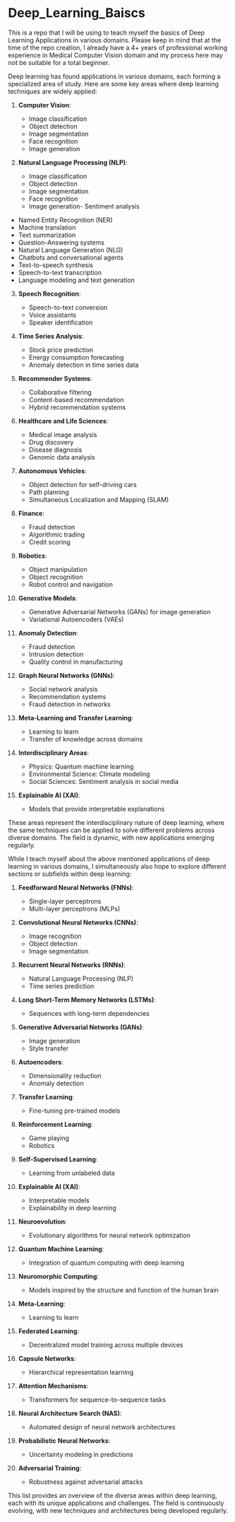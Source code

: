 # Deep_Learning_Baiscs
This is a repo that I will be using to teach myself the basics of Deep Learning Applications in various domains. Please keep in mind that at the time of the repo creation, I already have a 4+ years of professional working experience in Medical Computer Vision domain and my process here may not be suitable for a total beginner.

Deep learning has found applications in various domains, each forming a specialized area of study. Here are some key areas where deep learning techniques are widely applied:

1. **Computer Vision**:
   - Image classification
   - Object detection
   - Image segmentation
   - Face recognition
   - Image generation

2. **Natural Language Processing (NLP)**:

   - Image classification
   - Object detection
   - Image segmentation
   - Face recognition
   - Image generation- Sentiment analysis
  - Named Entity Recognition (NER)
  - Machine translation
  - Text summarization
  - Question-Answering systems
  - Natural Language Generation (NLG)
  - Chatbots and conversational agents
  - Text-to-speech synthesis
  - Speech-to-text transcription
  - Language modeling and text generation


3. **Speech Recognition**:
   - Speech-to-text conversion
   - Voice assistants
   - Speaker identification

4. **Time Series Analysis**:
   - Stock price prediction
   - Energy consumption forecasting
   - Anomaly detection in time series data

5. **Recommender Systems**:
   - Collaborative filtering
   - Content-based recommendation
   - Hybrid recommendation systems

6. **Healthcare and Life Sciences**:
   - Medical image analysis
   - Drug discovery
   - Disease diagnosis
   - Genomic data analysis

7. **Autonomous Vehicles**:
   - Object detection for self-driving cars
   - Path planning
   - Simultaneous Localization and Mapping (SLAM)

8. **Finance**:
   - Fraud detection
   - Algorithmic trading
   - Credit scoring

9. **Robotics**:
   - Object manipulation
   - Object recognition
   - Robot control and navigation

10. **Generative Models**:
    - Generative Adversarial Networks (GANs) for image generation
    - Variational Autoencoders (VAEs)

11. **Anomaly Detection**:
    - Fraud detection
    - Intrusion detection
    - Quality control in manufacturing

12. **Graph Neural Networks (GNNs)**:
    - Social network analysis
    - Recommendation systems
    - Fraud detection in networks

13. **Meta-Learning and Transfer Learning**:
    - Learning to learn
    - Transfer of knowledge across domains

14. **Interdisciplinary Areas**:
    - Physics: Quantum machine learning
    - Environmental Science: Climate modeling
    - Social Sciences: Sentiment analysis in social media

15. **Explainable AI (XAI)**:
    - Models that provide interpretable explanations

These areas represent the interdisciplinary nature of deep learning, where the same techniques can be applied to solve different problems across diverse domains. The field is dynamic, with new applications emerging regularly.

While I teach myself about the above mentioned applications of deep learning in various domains, I simultaneously also hope to explore different sections or subfields within deep learning:

1. **Feedforward Neural Networks (FNNs)**:
   - Single-layer perceptrons
   - Multi-layer perceptrons (MLPs)

2. **Convolutional Neural Networks (CNNs)**:
   - Image recognition
   - Object detection
   - Image segmentation

3. **Recurrent Neural Networks (RNNs)**:
   - Natural Language Processing (NLP)
   - Time series prediction

4. **Long Short-Term Memory Networks (LSTMs)**:
   - Sequences with long-term dependencies

5. **Generative Adversarial Networks (GANs)**:
   - Image generation
   - Style transfer

6. **Autoencoders**:
   - Dimensionality reduction
   - Anomaly detection

7. **Transfer Learning**:
   - Fine-tuning pre-trained models

8. **Reinforcement Learning**:
   - Game playing
   - Robotics

9. **Self-Supervised Learning**:
   - Learning from unlabeled data

10. **Explainable AI (XAI)**:
    - Interpretable models
    - Explainability in deep learning

11. **Neuroevolution**:
    - Evolutionary algorithms for neural network optimization

12. **Quantum Machine Learning**:
    - Integration of quantum computing with deep learning

13. **Neuromorphic Computing**:
    - Models inspired by the structure and function of the human brain

14. **Meta-Learning**:
    - Learning to learn

15. **Federated Learning**:
    - Decentralized model training across multiple devices

16. **Capsule Networks**:
    - Hierarchical representation learning

17. **Attention Mechanisms**:
    - Transformers for sequence-to-sequence tasks

18. **Neural Architecture Search (NAS)**:
    - Automated design of neural network architectures

19. **Probabilistic Neural Networks**:
    - Uncertainty modeling in predictions

20. **Adversarial Training**:
    - Robustness against adversarial attacks

This list provides an overview of the diverse areas within deep learning, each with its unique applications and challenges. The field is continuously evolving, with new techniques and architectures being developed regularly.


